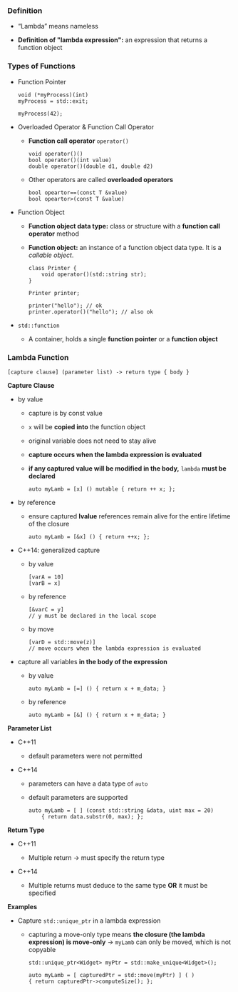 ### Definition

+ “Lambda” means nameless

+ **Definition of "lambda expression":** an expression that returns a function object

### Types of Functions

+ Function Pointer
  
    ```
    void (*myProcess)(int)
    myProcess = std::exit;

    myProcess(42);
    ```

+ Overloaded Operator & Function Call Operator

    + **Function call operator** `operator()`
  
        ```
        void operator()()
        bool operator()(int value)
        double operator()(double d1, double d2)
        ```

    + Other operators are called **overloaded operators**

        ```
        bool opeartor==(const T &value)
        bool opeartor>(const T &value)
        ```

+ Function Object
  
    + **Function object data type:** class or structure with a **function call operator** method
    
    + **Function object:** an instance of a function object data type. It is a *callable object*.

        ```
        class Printer {
            void operator()(std::string str);
        }

        Printer printer;

        printer("hello"); // ok
        printer.operator()("hello"); // also ok
        ```

+ `std::function`

    + A container, holds a single **function pointer** or a **function object**

### Lambda Function

```
[capture clause] (parameter list) -> return type { body }
```

**Capture Clause**

+ by value

  + capture is by const value
  + `x` will be **copied into** the function object
  + original variable does not need to stay alive
  + **capture occurs when the lambda expression is evaluated**
  + **if any captured value will be modified in the body,** `lambda` **must be declared**

    ```
    auto myLamb = [x] () mutable { return ++ x; };
    ```

+ by reference

  + ensure captured **lvalue** references remain alive for the entire lifetime of the closure

    ```
    auto myLamb = [&x] () { return ++x; };
    ```

+ C++14: generalized capture

    + by value

        ```
        [varA = 10]
        [varB = x]
        ```

    + by reference

        ```
        [&varC = y]
        // y must be declared in the local scope
        ```

    + by move

        ```
        [varD = std::move(z)]
        // move occurs when the lambda expression is evaluated
        ```

+ capture all variables **in the body of the expression**

    + by value

        ```
        auto myLamb = [=] () { return x + m_data; }
        ```

    + by reference

        ```
        auto myLamb = [&] () { return x + m_data; }
        ```

**Parameter List**

+ C++11

    +  default parameters were not permitted

+ C++14

    + parameters can have a data type of `auto`
    + default parameters are supported

        ```
        auto myLamb = [ ] (const std::string &data, uint max = 20)
            { return data.substr(0, max); };
        ```

**Return Type**

+ C++11

    + Multiple return -> must specify the return type

+ C++14

    + Multiple returns must deduce to the same type **OR** it must be specified

**Examples**

+ Capture `std::unique_ptr` in a lambda expression

    + capturing a move-only type means **the closure (the lambda expression) is move-only** -> `myLamb` can only be moved, which is not copyable

        ```
        std::unique_ptr<Widget> myPtr = std::make_unique<Widget>();

        auto myLamb = [ capturedPtr = std::move(myPtr) ] ( )
        { return capturedPtr->computeSize(); };
        ```
